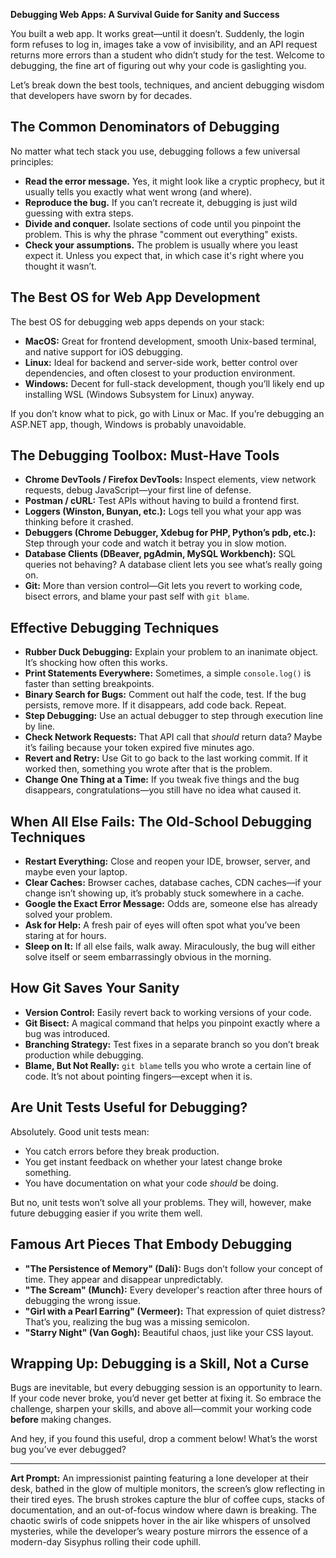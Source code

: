 **Debugging Web Apps: A Survival Guide for Sanity and Success**

You built a web app. It works great—until it doesn’t. Suddenly, the login form refuses to log in, images take a vow of invisibility, and an API request returns more errors than a student who didn’t study for the test. Welcome to debugging, the fine art of figuring out why your code is gaslighting you.

Let’s break down the best tools, techniques, and ancient debugging wisdom that developers have sworn by for decades.

## The Common Denominators of Debugging
No matter what tech stack you use, debugging follows a few universal principles:
- **Read the error message.** Yes, it might look like a cryptic prophecy, but it usually tells you exactly what went wrong (and where).
- **Reproduce the bug.** If you can’t recreate it, debugging is just wild guessing with extra steps.
- **Divide and conquer.** Isolate sections of code until you pinpoint the problem. This is why the phrase "comment out everything" exists.
- **Check your assumptions.** The problem is usually where you least expect it. Unless you expect that, in which case it's right where you thought it wasn’t.

## The Best OS for Web App Development
The best OS for debugging web apps depends on your stack:
- **MacOS:** Great for frontend development, smooth Unix-based terminal, and native support for iOS debugging.
- **Linux:** Ideal for backend and server-side work, better control over dependencies, and often closest to your production environment.
- **Windows:** Decent for full-stack development, though you’ll likely end up installing WSL (Windows Subsystem for Linux) anyway.

If you don’t know what to pick, go with Linux or Mac. If you’re debugging an ASP.NET app, though, Windows is probably unavoidable.

## The Debugging Toolbox: Must-Have Tools
- **Chrome DevTools / Firefox DevTools:** Inspect elements, view network requests, debug JavaScript—your first line of defense.
- **Postman / cURL:** Test APIs without having to build a frontend first.
- **Loggers (Winston, Bunyan, etc.):** Logs tell you what your app was thinking before it crashed.
- **Debuggers (Chrome Debugger, Xdebug for PHP, Python’s pdb, etc.):** Step through your code and watch it betray you in slow motion.
- **Database Clients (DBeaver, pgAdmin, MySQL Workbench):** SQL queries not behaving? A database client lets you see what’s really going on.
- **Git:** More than version control—Git lets you revert to working code, bisect errors, and blame your past self with `git blame`.

## Effective Debugging Techniques
- **Rubber Duck Debugging:** Explain your problem to an inanimate object. It’s shocking how often this works.
- **Print Statements Everywhere:** Sometimes, a simple `console.log()` is faster than setting breakpoints.
- **Binary Search for Bugs:** Comment out half the code, test. If the bug persists, remove more. If it disappears, add code back. Repeat.
- **Step Debugging:** Use an actual debugger to step through execution line by line.
- **Check Network Requests:** That API call that *should* return data? Maybe it’s failing because your token expired five minutes ago.
- **Revert and Retry:** Use Git to go back to the last working commit. If it worked then, something you wrote after that is the problem.
- **Change One Thing at a Time:** If you tweak five things and the bug disappears, congratulations—you still have no idea what caused it.

## When All Else Fails: The Old-School Debugging Techniques
- **Restart Everything:** Close and reopen your IDE, browser, server, and maybe even your laptop.
- **Clear Caches:** Browser caches, database caches, CDN caches—if your change isn’t showing up, it’s probably stuck somewhere in a cache.
- **Google the Exact Error Message:** Odds are, someone else has already solved your problem.
- **Ask for Help:** A fresh pair of eyes will often spot what you’ve been staring at for hours.
- **Sleep on It:** If all else fails, walk away. Miraculously, the bug will either solve itself or seem embarrassingly obvious in the morning.

## How Git Saves Your Sanity
- **Version Control:** Easily revert back to working versions of your code.
- **Git Bisect:** A magical command that helps you pinpoint exactly where a bug was introduced.
- **Branching Strategy:** Test fixes in a separate branch so you don’t break production while debugging.
- **Blame, But Not Really:** `git blame` tells you who wrote a certain line of code. It’s not about pointing fingers—except when it is.

## Are Unit Tests Useful for Debugging?
Absolutely. Good unit tests mean:
- You catch errors before they break production.
- You get instant feedback on whether your latest change broke something.
- You have documentation on what your code *should* be doing.

But no, unit tests won’t solve all your problems. They will, however, make future debugging easier if you write them well.

## Famous Art Pieces That Embody Debugging
- **"The Persistence of Memory" (Dalí):** Bugs don’t follow your concept of time. They appear and disappear unpredictably.
- **"The Scream" (Munch):** Every developer's reaction after three hours of debugging the wrong issue.
- **"Girl with a Pearl Earring" (Vermeer):** That expression of quiet distress? That’s you, realizing the bug was a missing semicolon.
- **"Starry Night" (Van Gogh):** Beautiful chaos, just like your CSS layout.

## Wrapping Up: Debugging is a Skill, Not a Curse
Bugs are inevitable, but every debugging session is an opportunity to learn. If your code never broke, you’d never get better at fixing it. So embrace the challenge, sharpen your skills, and above all—commit your working code **before** making changes.

And hey, if you found this useful, drop a comment below! What’s the worst bug you’ve ever debugged?

---

**Art Prompt:**
An impressionist painting featuring a lone developer at their desk, bathed in the glow of multiple monitors, the screen’s glow reflecting in their tired eyes. The brush strokes capture the blur of coffee cups, stacks of documentation, and an out-of-focus window where dawn is breaking. The chaotic swirls of code snippets hover in the air like whispers of unsolved mysteries, while the developer’s weary posture mirrors the essence of a modern-day Sisyphus rolling their code uphill.

